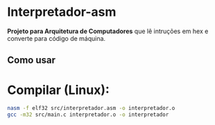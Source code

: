 # Interpretador-asm

**Projeto para Arquitetura de Computadores** que lê intruções em hex e converte para código de máquina.

## Como usar
# Compilar (Linux):

```bash
nasm -f elf32 src/interpretador.asm -o interpretador.o
gcc -m32 src/main.c interpretador.o -o interpretador
```
